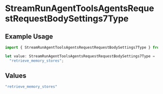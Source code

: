 # StreamRunAgentToolsAgentsRequestRequestBodySettings7Type

## Example Usage

```typescript
import { StreamRunAgentToolsAgentsRequestRequestBodySettings7Type } from "@orq-ai/node/models/operations";

let value: StreamRunAgentToolsAgentsRequestRequestBodySettings7Type =
  "retrieve_memory_stores";
```

## Values

```typescript
"retrieve_memory_stores"
```